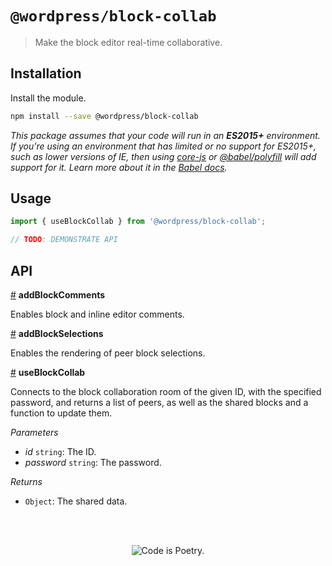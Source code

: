 # `@wordpress/block-collab`

> Make the block editor real-time collaborative.

## Installation

Install the module.

```sh
npm install --save @wordpress/block-collab
```

_This package assumes that your code will run in an **ES2015+** environment. If you're using an environment that has limited or no support for ES2015+, such as lower versions of IE, then using [core-js](https://github.com/zloirock/core-js) or [@babel/polyfill](https://babeljs.io/docs/en/next/babel-polyfill) will add support for it. Learn more about it in the [Babel docs](https://babeljs.io/docs/en/next/caveats)._

## Usage

```js
import { useBlockCollab } from '@wordpress/block-collab';

// TODO: DEMONSTRATE API
```

## API

<!-- START TOKEN(Autogenerated API docs) -->

<a name="addBlockComments" href="#addBlockComments">#</a> **addBlockComments**

Enables block and inline editor comments.

<a name="addBlockSelections" href="#addBlockSelections">#</a> **addBlockSelections**

Enables the rendering of peer block selections.

<a name="useBlockCollab" href="#useBlockCollab">#</a> **useBlockCollab**

Connects to the block collaboration room of the given ID,
with the specified password, and returns a list of peers,
as well as the shared blocks and a function to update them.

_Parameters_

-   _id_ `string`: The ID.
-   _password_ `string`: The password.

_Returns_

-   `Object`: The shared data.


<!-- END TOKEN(Autogenerated API docs) -->

<br/><br/><p align="center"><img src="https://s.w.org/style/images/codeispoetry.png?1" alt="Code is Poetry." /></p>
